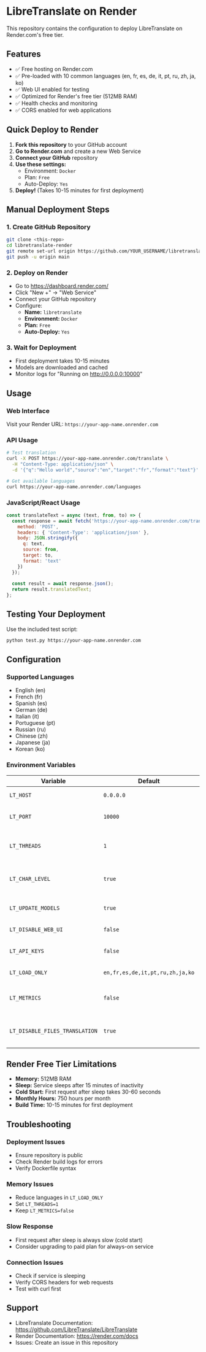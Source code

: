 # LibreTranslate on Render

This repository contains the configuration to deploy LibreTranslate on Render.com's free tier.

## Features

- ✅ Free hosting on Render.com
- ✅ Pre-loaded with 10 common languages (en, fr, es, de, it, pt, ru, zh, ja, ko)
- ✅ Web UI enabled for testing
- ✅ Optimized for Render's free tier (512MB RAM)
- ✅ Health checks and monitoring
- ✅ CORS enabled for web applications

## Quick Deploy to Render

1. **Fork this repository** to your GitHub account
2. **Go to Render.com** and create a new Web Service
3. **Connect your GitHub** repository
4. **Use these settings:**
   - Environment: `Docker`
   - Plan: `Free`
   - Auto-Deploy: `Yes`
5. **Deploy!** (Takes 10-15 minutes for first deployment)

## Manual Deployment Steps

### 1. Create GitHub Repository
```bash
git clone <this-repo>
cd libretranslate-render
git remote set-url origin https://github.com/YOUR_USERNAME/libretranslate-render.git
git push -u origin main
```

### 2. Deploy on Render
- Go to https://dashboard.render.com/
- Click "New +" → "Web Service"
- Connect your GitHub repository
- Configure:
  - **Name:** `libretranslate`
  - **Environment:** `Docker`
  - **Plan:** `Free`
  - **Auto-Deploy:** `Yes`

### 3. Wait for Deployment
- First deployment takes 10-15 minutes
- Models are downloaded and cached
- Monitor logs for "Running on http://0.0.0.0:10000"

## Usage

### Web Interface
Visit your Render URL: `https://your-app-name.onrender.com`

### API Usage
```bash
# Test translation
curl -X POST https://your-app-name.onrender.com/translate \
  -H "Content-Type: application/json" \
  -d '{"q":"Hello world","source":"en","target":"fr","format":"text"}'

# Get available languages
curl https://your-app-name.onrender.com/languages
```

### JavaScript/React Usage
```javascript
const translateText = async (text, from, to) => {
  const response = await fetch('https://your-app-name.onrender.com/translate', {
    method: 'POST',
    headers: { 'Content-Type': 'application/json' },
    body: JSON.stringify({
      q: text,
      source: from,
      target: to,
      format: 'text'
    })
  });
  
  const result = await response.json();
  return result.translatedText;
};
```

## Testing Your Deployment

Use the included test script:
```bash
python test.py https://your-app-name.onrender.com
```

## Configuration

### Supported Languages
- English (en)
- French (fr)
- Spanish (es)
- German (de)
- Italian (it)
- Portuguese (pt)
- Russian (ru)
- Chinese (zh)
- Japanese (ja)
- Korean (ko)

### Environment Variables
| Variable | Default | Description |
|----------|---------|-------------|
| `LT_HOST` | `0.0.0.0` | Host to bind to |
| `LT_PORT` | `10000` | Port to bind to (Render requirement) |
| `LT_THREADS` | `1` | Number of threads (optimized for free tier) |
| `LT_CHAR_LEVEL` | `true` | Enable character-level translation |
| `LT_UPDATE_MODELS` | `true` | Auto-update models |
| `LT_DISABLE_WEB_UI` | `false` | Enable web interface |
| `LT_API_KEYS` | `false` | Disable API key requirement |
| `LT_LOAD_ONLY` | `en,fr,es,de,it,pt,ru,zh,ja,ko` | Languages to load |
| `LT_METRICS` | `false` | Disable metrics (saves memory) |
| `LT_DISABLE_FILES_TRANSLATION` | `true` | Disable file uploads (saves memory) |

## Render Free Tier Limitations

- **Memory:** 512MB RAM
- **Sleep:** Service sleeps after 15 minutes of inactivity
- **Cold Start:** First request after sleep takes 30-60 seconds
- **Monthly Hours:** 750 hours per month
- **Build Time:** 10-15 minutes for first deployment

## Troubleshooting

### Deployment Issues
- Ensure repository is public
- Check Render build logs for errors
- Verify Dockerfile syntax

### Memory Issues
- Reduce languages in `LT_LOAD_ONLY`
- Set `LT_THREADS=1`
- Keep `LT_METRICS=false`

### Slow Response
- First request after sleep is always slow (cold start)
- Consider upgrading to paid plan for always-on service

### Connection Issues
- Check if service is sleeping
- Verify CORS headers for web requests
- Test with curl first

## Support

- LibreTranslate Documentation: https://github.com/LibreTranslate/LibreTranslate
- Render Documentation: https://render.com/docs
- Issues: Create an issue in this repository